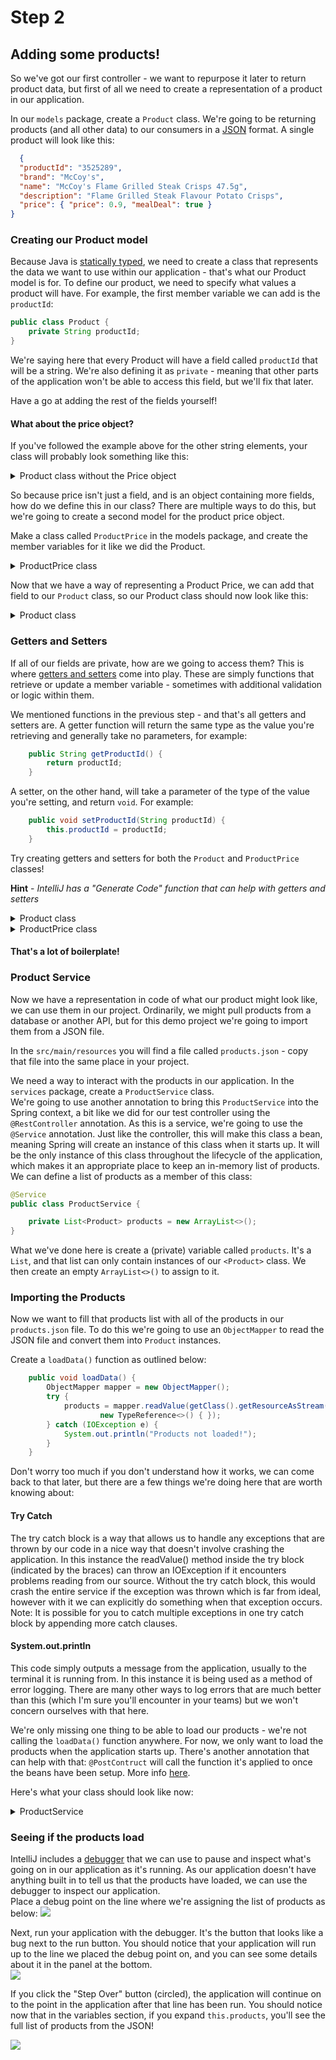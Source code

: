 # Step 2
## Adding some products!  
So we've got our first controller - we want to repurpose it later to return product data, but first of all we need to create a representation of a product in our application.

In our `models` package, create a `Product` class. We're going to be returning products (and all other data) to our consumers in a [JSON](https://www.json.org/json-en.html) format. A single product will look like this:
```json
  {
  "productId": "3525289",
  "brand": "McCoy's",
  "name": "McCoy's Flame Grilled Steak Crisps 47.5g",
  "description": "Flame Grilled Steak Flavour Potato Crisps",
  "price": { "price": 0.9, "mealDeal": true }
}
```

### Creating our Product model

Because Java is [statically typed](https://developer.mozilla.org/en-US/docs/Glossary/Static_typing), we need to create a class that represents the data we want to use within our application - that's what our Product model is for. To define our product, we need to specify what values a product will have. For example, the first member variable we can add is the `productId`:
```java
public class Product {
    private String productId;
}
```
We're saying here that every Product will have a field called `productId` that will be a string. We're also defining it as `private` - meaning that other parts of the application won't be able to access this field, but we'll fix that later.  
  
Have a go at adding the rest of the fields yourself!

#### What about the price object?
If you've followed the example above for the other string elements, your class will probably look something like this:

<details>
    <summary>Product class without the Price object</summary>

```java
public class Product {
    private String productId;
    private String brand;
    private String name;
    private String description;
}
```
</details>

So because price isn't just a field, and is an object containing more fields, how do we define this in our class? There are multiple ways to do this, but we're going to create a second model for the product price object.  
  
Make a class called `ProductPrice` in the models package, and create the member variables for it like we did the Product.

<details>
    <summary>ProductPrice class</summary>

```java
public class ProductPrice {
    private float price;
    private boolean mealDeal;
}
```
</details>

Now that we have a way of representing a Product Price, we can add that field to our `Product` class, so our Product class should now look like this:

<details>
    <summary>Product class</summary>

```java
public class Product {
    private String productId;
    private String brand;
    private String name;
    private String description;
    private ProductPrice price;
}
```
</details>

### Getters and Setters
If all of our fields are private, how are we going to access them? This is where [getters and setters](https://www.baeldung.com/java-why-getters-setters) come into play. These are simply functions that retrieve or update a member variable - sometimes with additional validation or logic within them.   
  
We mentioned functions in the previous step - and that's all getters and setters are. A getter function will return the same type as the value you're retrieving and generally take no parameters, for example:

```java
    public String getProductId() {
        return productId;
    }
```

A setter, on the other hand, will take a parameter of the type of the value you're setting, and return `void`. For example:  

```java
    public void setProductId(String productId) {
        this.productId = productId;
    }
```

Try creating getters and setters for both the `Product` and `ProductPrice` classes!  

**Hint** - *IntelliJ has a "Generate Code" function that can help with getters and setters*

<details>
<Summary>Product class</Summary>

```java
public class Product {
    private String productId;
    private String brand;
    private String name;
    private String description;
    private ProductPrice price;

    public String getProductId() {
        return productId;
    }

    public void setProductId(String productId) {
        this.productId = productId;
    }

    public String getBrand() {
        return brand;
    }

    public void setBrand(String brand) {
        this.brand = brand;
    }

    public String getName() {
        return name;
    }

    public void setName(String name) {
        this.name = name;
    }

    public String getDescription() {
        return description;
    }

    public void setDescription(String description) {
        this.description = description;
    }

    public ProductPrice getPrice() {
        return price;
    }

    public void setPrice(ProductPrice price) {
        this.price = price;
    }
}
```

</details>

<Details>
<Summary>ProductPrice class</Summary>

```java
public class ProductPrice {
    private float price;
    private boolean mealDeal;

    public float getPrice() {
        return price;
    }

    public void setPrice(float price) {
        this.price = price;
    }

    public boolean isMealDeal() {
        return mealDeal;
    }

    public void setMealDeal(boolean mealDeal) {
        this.mealDeal = mealDeal;
    }
}
```
</Details>

#### That's a lot of boilerplate!

### Product Service
Now we have a representation in code of what our product might look like, we can use them in our project. Ordinarily, we might pull products from a database or another API, but for this demo project we're going to import them from a JSON file.  
  
In the `src/main/resources` you will find a file called `products.json` - copy that file into the same place in your project.

We need a way to interact with the products in our application. In the `services` package, create a `ProductService` class.  
We're going to use another annotation to bring this `ProductService` into the Spring context, a bit like we did for our test controller using the `@RestController` annotation.  As this is a service, we're going to use the `@Service` annotation. Just like the controller, this will make this class a bean, meaning Spring will create an instance of this class when it starts up. It will be the only instance of this class throughout the lifecycle of the application, which makes it an appropriate place to keep an in-memory list of products. We can define a list of products as a member of this class:
```java
@Service
public class ProductService {

    private List<Product> products = new ArrayList<>();
}
```
What we've done here is create a (private) variable called `products`. It's a `List`, and that list can only contain instances of our `<Product>` class. We then create an empty `ArrayList<>()` to assign to it.

### Importing the Products
Now we want to fill that products list with all of the products in our `products.json` file. To do this we're going to use an `ObjectMapper` to read the JSON file and convert them into `Product` instances.  
  
Create a `loadData()` function as outlined below:

```java
    public void loadData() {
        ObjectMapper mapper = new ObjectMapper();
        try {
            products = mapper.readValue(getClass().getResourceAsStream("/products.json"),
                    new TypeReference<>() { });
        } catch (IOException e) {
            System.out.println("Products not loaded!");
        }
    }
```
Don't worry too much if you don't understand how it works, we can come back to that later, but there are a few things we're doing here that are worth knowing about:

#### Try Catch
The try catch block is a way that allows us to handle any exceptions that are thrown by our code in a nice way that doesn't involve crashing the application. In this instance the readValue() method inside the try block (indicated by the braces) can throw an IOException if it encounters problems reading from our source.
Without the try catch block, this would crash the entire service if the exception was thrown which is far from ideal, however with it we can explicitly do something when that exception occurs.
Note: It is possible for you to catch multiple exceptions in one try catch block by appending more catch clauses.

#### System.out.println
This code simply outputs a message from the application, usually to the terminal it is running from. In this instance it is being used as a method of error logging. There are many other ways to log errors that are much better than this (which I'm sure you'll encounter in your teams) but we won't concern ourselves with that here.

We're only missing one thing to be able to load our products - we're not calling the `loadData()` function anywhere. For now, we only want to load the products when the application starts up. There's another annotation that can help with that: `@PostContruct` will call the function it's applied to once the beans have been setup. More info [here](https://www.baeldung.com/spring-postconstruct-predestroy).  
  
Here's what your class should look like now:
<Details>
<Summary>ProductService</Summary>

```java
@Service
public class ProductService {

    private List<Product> products = new ArrayList<>();

    @PostConstruct
    public void loadData() {
        ObjectMapper mapper = new ObjectMapper();
        try {
            products = mapper.readValue(getClass().getResourceAsStream("/products.json"),
                    new TypeReference<>() { });
        } catch (IOException e) {
            System.out.println("Products not loaded!");
        }
    }
}
```

</Details>

### Seeing if the products load
IntelliJ includes a [debugger](https://www.jetbrains.com/help/idea/debugging-code.html) that we can use to pause and inspect what's going on in our application as it's running. As our application doesn't have anything built in to tell us that the products have loaded, we can use the debugger to inspect our application.  
Place a debug point on the line where we're assigning the list of products as below:
![](../images/DebugProductService.png)  

Next, run your application with the debugger. It's the button that looks like a bug next to the run button. You should notice that your application will run up to the line we placed the debug point on, and you can see some details about it in the panel at the bottom.  
![](../images/DebugProductService2.png)  

If you click the "Step Over" button (circled), the application will continue on to the point in the application after that line has been run. You should notice now that in the variables section, if you expand `this.products`, you'll see the full list of products from the JSON!  

![](../images/DebugProductService3.png)